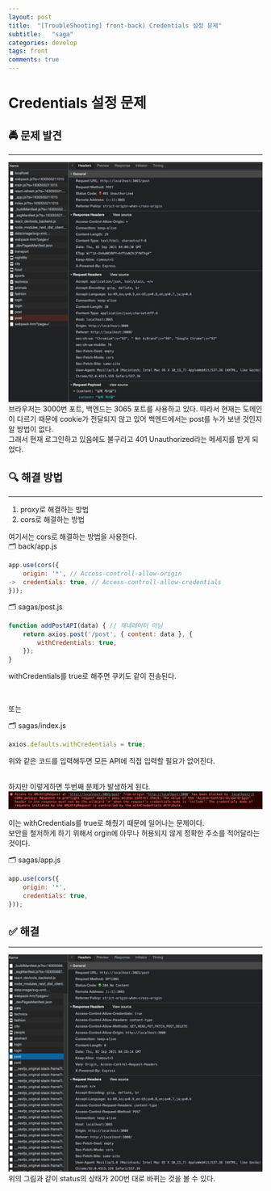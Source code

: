 ```yaml
---
layout: post
title:  "[TroubleShooting] front-back) Credentials 설정 문제"
subtitle:   "saga"
categories: develop
tags: front
comments: true
---
```


# Credentials 설정 문제

## 🚔 문제 발견 
---
![1-1](/assets/img/web/2021-09-02/1-1.png)          
브라우저는 3000번 포트, 백엔드는 3065 포트를 사용하고 있다. 따라서 현재는 도메인이 다르기 때문에 cookie가 전달되지 않고 있어 백엔드에서는 post를 누가 보낸 것인지 알 방법이 없다.       
그래서 현재 로그인하고 있음에도 불구라고 401 Unauthorized라는 메세지를 받게 되었다.     

## 🔍 해결 방법
---
1. proxy로 해결하는 방법
2. cors로 해결하는 방법     

여기서는 cors로 해결하는 방법을 사용한다.       
🗂 back/app.js
```javascript
app.use(cors({
    origin: '*', // Access-controll-allow-origin
->  credentials: true, // Access-controll-allow-credentials
}));
```
🗂 sagas/post.js        
```javascript
function addPostAPI(data) { // 제네레이터 아님
    return axios.post('/post', { content: data }, {
        withCredentials: true,
    });
}
```
withCredentials를 true로 해주면 쿠키도 같이 전송된다.

<br/>

또는 

🗂 sagas/index.js
```javascript
axios.defaults.withCredentials = true;
```
위와 같은 코드를 입력해두면 모든 API에 직접 입력할 필요가 없어진다.     
<br/>

하지만 이렇게하면 두번째 문제가 발생하게 된다.      
![1-1](/assets/img/web/2021-09-02/1-2.png)          

이는 withCredentials를 true로 해줬기 때문에 일어나는 문제이다.      
보안을 철저하게 하기 위해서 orgin에 아무나 허용되지 않게 정확한 주소를 적어달라는 것이다. 

🗂 sagas/app.js
```javascript
app.use(cors({
    origin: '*',
    credentials: true,
}));
```

## ✅ 해결
---
![1-1](/assets/img/web/2021-09-02/1-3.png)          
위의 그림과 같이 status의 상태가 200번 대로 바뀌는 것을 볼 수 있다.     